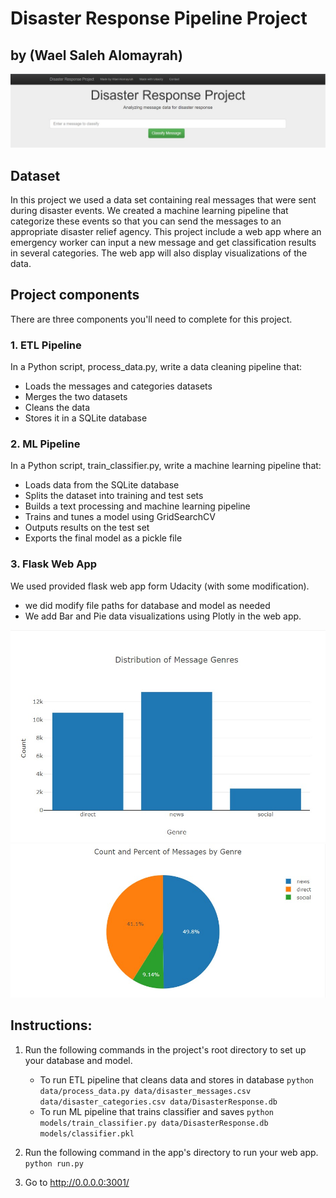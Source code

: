 # Disaster Response Pipeline Project
## by (Wael Saleh Alomayrah)
![image](images/1.jpg)
## Dataset

In this project we used a data set containing real messages that were sent during disaster events. We created a machine learning pipeline that categorize these events so that you can send the messages to an appropriate disaster relief agency.
This project include a web app where an emergency worker can input a new message and get classification results in several categories. The web app will also display visualizations of the data.

## Project components

 There are three components you'll need to complete for this project.

### 1. ETL Pipeline
 In a Python script,  process_data.py, write a data cleaning pipeline that:
- Loads the  messages and categories datasets
- Merges the two datasets
- Cleans the data
- Stores it in a SQLite database

### 2. ML Pipeline
In a Python script, train_classifier.py, write a machine learning pipeline that:

- Loads data from the SQLite database
- Splits the dataset into training and test sets
- Builds a text processing and machine learning pipeline
- Trains and tunes a model using GridSearchCV
- Outputs results on the test set
- Exports the final model as a pickle file

### 3. Flask Web App
We used provided  flask web app form Udacity (with some modification).

- we did modify file paths for database and model as needed
- We add Bar and Pie data visualizations using Plotly in the web app.

![image](images/2.jpg)
![image](images/3.jpg)

## Instructions:
1. Run the following commands in the project's root directory to set up your database and model.

    - To run ETL pipeline that cleans data and stores in database
        `python data/process_data.py data/disaster_messages.csv data/disaster_categories.csv data/DisasterResponse.db`
    - To run ML pipeline that trains classifier and saves
        `python models/train_classifier.py data/DisasterResponse.db models/classifier.pkl`

2. Run the following command in the app's directory to run your web app.
    `python run.py`

3. Go to http://0.0.0.0:3001/